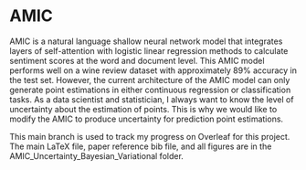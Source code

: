# AMIC
AMIC is a natural language shallow neural network model that integrates layers of self-attention with
logistic linear regression methods to calculate sentiment scores at the word and document level. This AMIC
model performs well on a wine review dataset with approximately 89% accuracy in the test set. However, the
current architecture of the AMIC model can only generate point estimations in either continuous regression
or classification tasks. As a data scientist and statistician, I always want to know the level of uncertainty
about the estimation of points. This is why we would like to modify the AMIC to produce uncertainty for
prediction point estimations.

This main branch is used to track my progress on Overleaf for this project. The main LaTeX file, paper reference bib file, and all figures are in the AMIC_Uncertainty_Bayesian_Variational folder. 

